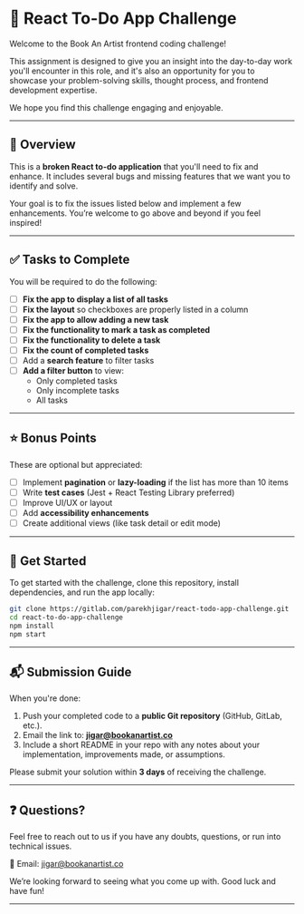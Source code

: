 # 🧩 React To-Do App Challenge

Welcome to the Book An Artist frontend coding challenge!

This assignment is designed to give you an insight into the day-to-day work you'll encounter in this role, and it's also an opportunity for you to showcase your problem-solving skills, thought process, and frontend development expertise.

We hope you find this challenge engaging and enjoyable.

---

## 📝 Overview

This is a **broken React to-do application** that you'll need to fix and enhance. It includes several bugs and missing features that we want you to identify and solve.

Your goal is to fix the issues listed below and implement a few enhancements. You’re welcome to go above and beyond if you feel inspired!

---

## ✅ Tasks to Complete

You will be required to do the following:

- [ ] **Fix the app to display a list of all tasks**
- [ ] **Fix the layout** so checkboxes are properly listed in a column
- [ ] **Fix the app to allow adding a new task**
- [ ] **Fix the functionality to mark a task as completed**
- [ ] **Fix the functionality to delete a task**
- [ ] **Fix the count of completed tasks**
- [ ] Add a **search feature** to filter tasks
- [ ] **Add a filter button** to view:
  - Only completed tasks
  - Only incomplete tasks
  - All tasks

---

## ⭐ Bonus Points

These are optional but appreciated:

- [ ] Implement **pagination** or **lazy-loading** if the list has more than 10 items
- [ ] Write **test cases** (Jest + React Testing Library preferred)
- [ ] Improve UI/UX or layout
- [ ] Add **accessibility enhancements**
- [ ] Create additional views (like task detail or edit mode)

---

## 🚀 Get Started

To get started with the challenge, clone this repository, install dependencies, and run the app locally:

```bash
git clone https://gitlab.com/parekhjigar/react-todo-app-challenge.git
cd react-to-do-app-challenge
npm install
npm start
```
---
## 📬 Submission Guide

When you're done:

1. Push your completed code to a **public Git repository** (GitHub, GitLab, etc.).
2. Email the link to: **<jigar@bookanartist.co>**
3. Include a short README in your repo with any notes about your implementation, improvements made, or assumptions.

Please submit your solution within **3 days** of receiving the challenge.

---
## ❓ Questions?
Feel free to reach out to us if you have any doubts, questions, or run into technical issues.

📧 Email: <jigar@bookanartist.co>

We’re looking forward to seeing what you come up with.
Good luck and have fun!

---
